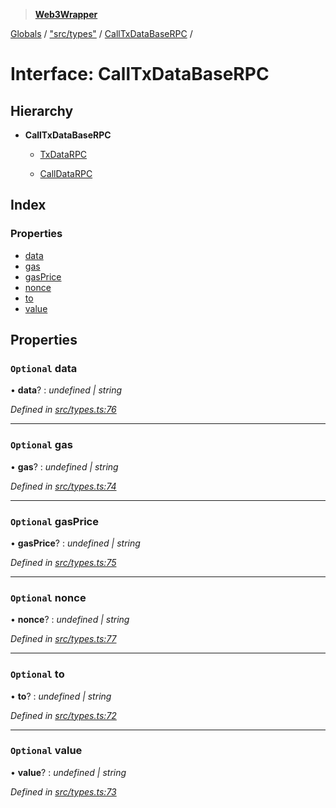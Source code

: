 > **[Web3Wrapper](../README.md)**

[Globals](../globals.md) / ["src/types"](../modules/_src_types_.md) / [CallTxDataBaseRPC](_src_types_.calltxdatabaserpc.md) /

# Interface: CallTxDataBaseRPC

## Hierarchy

* **CallTxDataBaseRPC**

  * [TxDataRPC](_src_types_.txdatarpc.md)

  * [CallDataRPC](_src_types_.calldatarpc.md)

## Index

### Properties

* [data](_src_types_.calltxdatabaserpc.md#optional-data)
* [gas](_src_types_.calltxdatabaserpc.md#optional-gas)
* [gasPrice](_src_types_.calltxdatabaserpc.md#optional-gasprice)
* [nonce](_src_types_.calltxdatabaserpc.md#optional-nonce)
* [to](_src_types_.calltxdatabaserpc.md#optional-to)
* [value](_src_types_.calltxdatabaserpc.md#optional-value)

## Properties

### `Optional` data

• **data**? : *undefined | string*

*Defined in [src/types.ts:76](https://github.com/0xProject/0x-monorepo/blob/a9ccc3fad/packages/web3-wrapper/src/types.ts#L76)*

___

### `Optional` gas

• **gas**? : *undefined | string*

*Defined in [src/types.ts:74](https://github.com/0xProject/0x-monorepo/blob/a9ccc3fad/packages/web3-wrapper/src/types.ts#L74)*

___

### `Optional` gasPrice

• **gasPrice**? : *undefined | string*

*Defined in [src/types.ts:75](https://github.com/0xProject/0x-monorepo/blob/a9ccc3fad/packages/web3-wrapper/src/types.ts#L75)*

___

### `Optional` nonce

• **nonce**? : *undefined | string*

*Defined in [src/types.ts:77](https://github.com/0xProject/0x-monorepo/blob/a9ccc3fad/packages/web3-wrapper/src/types.ts#L77)*

___

### `Optional` to

• **to**? : *undefined | string*

*Defined in [src/types.ts:72](https://github.com/0xProject/0x-monorepo/blob/a9ccc3fad/packages/web3-wrapper/src/types.ts#L72)*

___

### `Optional` value

• **value**? : *undefined | string*

*Defined in [src/types.ts:73](https://github.com/0xProject/0x-monorepo/blob/a9ccc3fad/packages/web3-wrapper/src/types.ts#L73)*